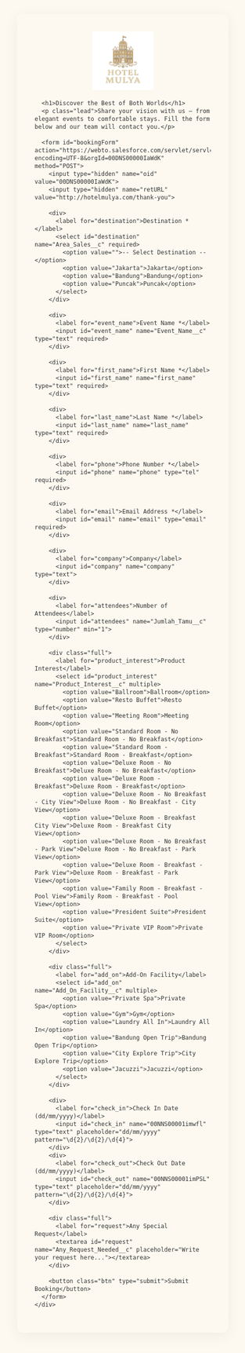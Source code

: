 <html lang="en">
<head>
<meta charset="utf-8">
<meta name="viewport" content="width=device-width,initial-scale=1">
<title>Hotel Mulya Booking Form</title>
<link href="https://fonts.googleapis.com/css2?family=Playfair+Display:wght@400;600&family=Open+Sans:wght@400;600&display=swap" rel="stylesheet">
<style>
  :root{
    --gold: #d9b77c;
    --gold-dark: #c6a567;
    --bg: #fdf9f0;
    --text: #333;
    --muted: #6b6b6b;
  }
  html,body{height:100%;margin:0;font-family:'Open Sans',sans-serif;background:var(--bg);color:var(--text)}
  .wrap{max-width:820px;margin:40px auto;padding:36px}
  .card{background:var(--bg);border-radius:12px;padding:36px;box-shadow:0 6px 30px rgba(0,0,0,0.06)}
  .logo{display:block;margin:0 auto 18px;max-width:140px}
  h1{font-family:'Playfair Display',serif;font-size:40px;color:var(--gold);text-align:center;margin:6px 0 8px}
  p.lead{text-align:center;color:var(--muted);margin:0 0 26px}
  form{display:grid;grid-template-columns:1fr 1fr;gap:20px}
  label{display:block;font-weight:600;font-size:13px;margin-bottom:6px}
  input, select, textarea{
    width:100%;padding:10px;border:none;border-bottom:1px solid #e6e6e6;background:transparent;font-size:14px;color:var(--text);
    box-sizing:border-box;
  }
  select[multiple]{min-height:110px}
  textarea{min-height:90px;resize:vertical;padding-top:10px}
  .full{grid-column:1 / 3}
  .btn{grid-column:1 / 3;margin-top:6px;padding:14px;background:var(--gold);border:none;border-radius:8px;color:#fff;font-weight:700;font-size:16px;cursor:pointer}
  .btn:hover{background:var(--gold-dark)}
  @media(max-width:720px){
    form{grid-template-columns:1fr}
    .full{grid-column:1}
  }
</style>
</head>
<body>
  <div class="wrap">
    <div class="card">
      <img src="hotel-mulya-logo.png" alt="Hotel Mulya" class="logo">

      <h1>Discover the Best of Both Worlds</h1>
      <p class="lead">Share your vision with us — from elegant events to comfortable stays. Fill the form below and our team will contact you.</p>

      <form id="bookingForm" action="https://webto.salesforce.com/servlet/servlet.WebToLead?encoding=UTF-8&orgId=00DNS00000IaWdK" method="POST">
        <input type="hidden" name="oid" value="00DNS00000IaWdK">
        <input type="hidden" name="retURL" value="http://hotelmulya.com/thank-you">

        <div>
          <label for="destination">Destination *</label>
          <select id="destination" name="Area_Sales__c" required>
            <option value="">-- Select Destination --</option>
            <option value="Jakarta">Jakarta</option>
            <option value="Bandung">Bandung</option>
            <option value="Puncak">Puncak</option>
          </select>
        </div>

        <div>
          <label for="event_name">Event Name *</label>
          <input id="event_name" name="Event_Name__c" type="text" required>
        </div>

        <div>
          <label for="first_name">First Name *</label>
          <input id="first_name" name="first_name" type="text" required>
        </div>

        <div>
          <label for="last_name">Last Name *</label>
          <input id="last_name" name="last_name" type="text" required>
        </div>

        <div>
          <label for="phone">Phone Number *</label>
          <input id="phone" name="phone" type="tel" required>
        </div>

        <div>
          <label for="email">Email Address *</label>
          <input id="email" name="email" type="email" required>
        </div>

        <div>
          <label for="company">Company</label>
          <input id="company" name="company" type="text">
        </div>

        <div>
          <label for="attendees">Number of Attendees</label>
          <input id="attendees" name="Jumlah_Tamu__c" type="number" min="1">
        </div>

        <div class="full">
          <label for="product_interest">Product Interest</label>
          <select id="product_interest" name="Product_Interest__c" multiple>
            <option value="Ballroom">Ballroom</option>
            <option value="Resto Buffet">Resto Buffet</option>
            <option value="Meeting Room">Meeting Room</option>
            <option value="Standard Room - No Breakfast">Standard Room - No Breakfast</option>
            <option value="Standard Room - Breakfast">Standard Room - Breakfast</option>
            <option value="Deluxe Room - No Breakfast">Deluxe Room - No Breakfast</option>
            <option value="Deluxe Room - Breakfast">Deluxe Room - Breakfast</option>
            <option value="Deluxe Room - No Breakfast - City View">Deluxe Room - No Breakfast - City View</option>
            <option value="Deluxe Room - Breakfast City View">Deluxe Room - Breakfast City View</option>
            <option value="Deluxe Room - No Breakfast - Park View">Deluxe Room - No Breakfast - Park View</option>
            <option value="Deluxe Room - Breakfast - Park View">Deluxe Room - Breakfast - Park View</option>
            <option value="Family Room - Breakfast - Pool View">Family Room - Breakfast - Pool View</option>
            <option value="President Suite">President Suite</option>
            <option value="Private VIP Room">Private VIP Room</option>
          </select>
        </div>

        <div class="full">
          <label for="add_on">Add-On Facility</label>
          <select id="add_on" name="Add_On_Facility__c" multiple>
            <option value="Private Spa">Private Spa</option>
            <option value="Gym">Gym</option>
            <option value="Laundry All In">Laundry All In</option>
            <option value="Bandung Open Trip">Bandung Open Trip</option>
            <option value="City Explore Trip">City Explore Trip</option>
            <option value="Jacuzzi">Jacuzzi</option>
          </select>
        </div>

        <div>
          <label for="check_in">Check In Date (dd/mm/yyyy)</label>
          <input id="check_in" name="00NNS00001imwfl" type="text" placeholder="dd/mm/yyyy" pattern="\d{2}/\d{2}/\d{4}">
        </div>
        <div>
          <label for="check_out">Check Out Date (dd/mm/yyyy)</label>
          <input id="check_out" name="00NNS00001imPSL" type="text" placeholder="dd/mm/yyyy" pattern="\d{2}/\d{2}/\d{4}">
        </div>

        <div class="full">
          <label for="request">Any Special Request</label>
          <textarea id="request" name="Any_Request_Needed__c" placeholder="Write your request here..."></textarea>
        </div>

        <button class="btn" type="submit">Submit Booking</button>
      </form>
    </div>
  </div>
</body>
</html>
